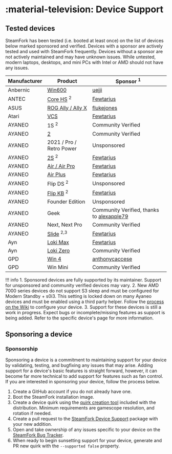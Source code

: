 # :material-television: Device Support

## Tested devices

SteamFork has been tested (i.e. booted at least once) on the list of devices below marked sponsored and verified.  Devices with a sponsor are actively tested and used with SteamFork frequently.  Devices without a sponsor are not actively maintained and may have unknown issues. While untested, modern laptops, desktops, and mini PCs with Intel or AMD should not have any issues.

| Manufacturer | Product | Sponsor <sup>1</sup> |
| -- | -- | -- |
| Anbernic | [Win600](anbernic/win600) | [uejji](https://github.com/uejji) |
| ANTEC | [Core HS](antec/core-hs) <sup>2</sup> | [Fewtarius](https://github.com/fewtarius) |
| ASUS | [ROG Ally / Ally X](asus/rog-ally) | [flukejones](https://github.com/flukejones) |
| Atari | [VCS](atari/vcs) | [Fewtarius](https://github.com/fewtarius) |
| AYANEO | 1S <sup>2</sup> | Community Verified |
| AYANEO | [2](ayaneo/ayaneo-2) | Community Verified |
| AYANEO | 2021 / Pro / Retro Power | Unsponsored |
| AYANEO | [2S](ayaneo/ayaneo-2) <sup>2</sup> | [Fewtarius](https://github.com/fewtarius) |
| AYANEO | [Air / Air Pro](ayaneo/air) | [Fewtarius](https://github.com/fewtarius) |
| AYANEO | [Air Plus](ayaneo/air-plus) | [Fewtarius](https://github.com/fewtarius) |
| AYANEO | Flip DS <sup>2</sup> | Unsponsored |
| AYANEO | [Flip KB](ayaneo/flip) <sup>2</sup> | [Fewtarius](https://github.com/fewtarius) |
| AYANEO | Founder Edition | Unsponsored |
| AYANEO | Geek | Community Verified, thanks to [alexapple79](https://www.youtube.com/watch?v=4iBE-PUC_0Y) |
| AYANEO | Next, Next Pro | Community Verified |
| AYANEO | [Slide](ayaneo/slide) <sup>2,3</sup> | [Fewtarius](https://github.com/fewtarius) |
| Ayn | [Loki Max](ayn/loki-max) | [Fewtarius](https://github.com/fewtarius) |
| Ayn | [Loki Zero](ayn/loki-zero) | Community Verified |
| GPD | [Win 4](gpd/win4) | [anthonycaccese](https://github.com/anthonycaccese) |
| GPD | Win Mini | Community Verified |

!!! info
    1. Sponsored devices are fully supported by its maintainer.  Support for unsponsored and community verified devices may vary.
    2. New AMD 7000 series devices do not support S3 sleep and must be configured for Modern Standby + s0i3.  This setting is locked down on many Ayaneo devices and must be enabled using a third party helper.  Follow the [process on the Wiki](https://wiki.steamfork.org/troubleshooting/#enabling-modern-sleep-on-7000-series-amd-based-devices) to configure your device.
    3. Support for these devices is still a work in progress. Expect bugs or incomplete/missing features as support is being added. Refer to the specific device's page for more information.

## Sponsoring a device

### Sponsorship
Sponsoring a device is a commitment to maintaining support for your device by validating, testing, and bugfixing any issues that may arise.  Adding support for a device's basic features is straight forward, however, it can become far more technical to add support for features such as fan control.  If you are interested in sponsoring your device, follow the process below.

1. Create a GitHub account if you do not already have one.
2. Boot the SteamFork installation image.
3. Create a device quirk using the [quirk creation tool](https://wiki.steamfork.org/contribute/quirks/) included with the distribution.  Minimum requirements are gamescope resolution, and rotation if needed.
4. Create a pull request to the [SteamFork Device Support](https://github.com/SteamFork/distribution/tree/main/PKGBUILD/steamfork-device-support) package with your new addition.
5. Open and take ownership of any issues specific to your device on the [SteamFork Bug Tracker](https://github.com/SteamFork/bugtracker).
6. When ready to begin sunsetting support for your device, generate and PR new quirk with the `--supported false` property.

